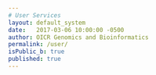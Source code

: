 ```yaml
---
# User Services
layout: default_system
date:   2017-03-06 10:00:00 -0500
author: OICR Genomics and Bioinformatics
permalink: /user/
isPublic_b: true
published: true
---
```


<div id="app-user-services"></div>
